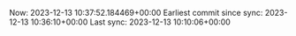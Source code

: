 Now: 2023-12-13 10:37:52.184469+00:00 Earliest commit since sync: 2023-12-13 10:36:10+00:00 Last sync: 2023-12-13 10:10:06+00:00
